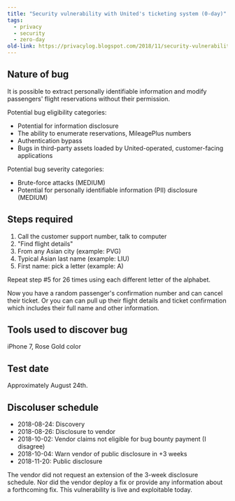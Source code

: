 ```yaml
---
title: "Security vulnerability with United's ticketing system (0-day)"
tags: 
  - privacy
  - security
  - zero-day	
old-link: https://privacylog.blogspot.com/2018/11/security-vulnerability-with-uniteds.html
---
```


## Nature of bug

It is possible to extract personally identifiable information and modify passengers' flight reservations without their permission.

Potential bug eligibility categories:

- Potential for information disclosure
- The ability to enumerate reservations, MileagePlus numbers
- Authentication bypass
- Bugs in third-party assets loaded by United-operated, customer-facing applications

Potential bug severity categories:

- Brute-force attacks (MEDIUM)
- Potential for personally identifiable information (PII) disclosure (MEDIUM)

## Steps required

1. Call the customer support number, talk to computer
2. "Find flight details"
3. From any Asian city (example: PVG)
4. Typical Asian last name (example: LIU)
5. First name: pick a letter (example: A)

Repeat step #5 for 26 times using each different letter of the alphabet.

Now you have a random passenger's confirmation number and can cancel their ticket. Or you can can pull up their flight details and ticket confirmation which includes their full name and other information.

## Tools used to discover bug

iPhone 7, Rose Gold color

## Test date

Approximately August 24th.

## Discoluser schedule

- 2018-08-24: Discovery
- 2018-08-26: Disclosure to vendor
- 2018-10-02: Vendor claims not eligible for bug bounty payment (I disagree)
- 2018-10-04: Warn vendor of public disclosure in +3 weeks
- 2018-11-20: Public disclosure

The vendor did not request an extension of the 3-week disclosure schedule. Nor did the vendor deploy a fix or provide any information about a forthcoming fix. This vulnerability is live and exploitable today.
